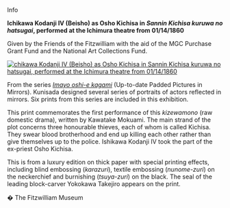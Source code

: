 Info

**Ichikawa Kodanji IV (Beisho) as Osho Kichisa in _Sannin Kichisa kuruwa no hatsugai_, performed at the Ichimura theatre from 01/14/1860**

Given by the Friends of the Fitzwilliam with the aid of the MGC Purchase Grant Fund and the National Art Collections Fund.

[![chikawa Kodanji IV (Beisho) as Osho Kichisa in Sannin Kichisa kuruwa no hatsugai, performed at the Ichimura theatre from 01/14/1860](P.78-1999_small1.jpg)](KUN/kunp78.htm)

From the series _[Imayo oshi-e kagami](Group11.htm)_ (Up-to-date Padded Pictures in Mirrors). Kunisada designed several series of portraits of actors reflected in mirrors. Six prints from this series are included in this exhibition.

This print commemorates the first performance of this _kizewamono_ (raw domestic drama), written by Kawatake Mokuami. The main strand of the plot concerns three honourable thieves, each of whom is called Kichisa. They swear blood brotherhood and end up killing each other rather than give themselves up to the police. Ishikawa Kodanji IV took the part of the ex-priest Osho Kichisa.

This is from a luxury edition on thick paper with special printing effects, including blind embossing (_karazuri_), textile embossing (_nunome-zuri_) on the neckerchief and burnishing (_tsuya-zuri_) on the black. The seal of the leading block-carver Yokokawa Takejiro appears on the print.


� The Fitzwilliam Museum
